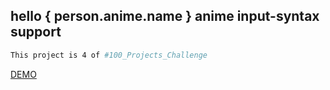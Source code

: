 ## hello { person.anime.name } anime input-syntax support

```bash
This project is 4 of #100_Projects_Challenge
```

[DEMO](https://100.yablonev.art/4)
